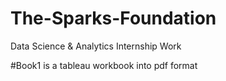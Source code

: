 # The-Sparks-Foundation
Data Science & Analytics Internship Work


#Book1 is a tableau workbook into pdf format
